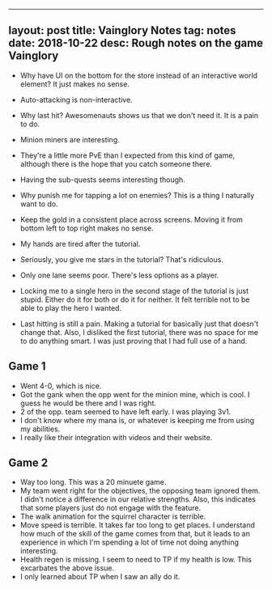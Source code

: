 
---
layout: post
title: Vainglory Notes
tag: notes
date: 2018-10-22
desc: Rough notes on the game Vainglory
---

- Why have UI on the bottom for the store instead of an interactive world element? It just makes no sense.
- Auto-attacking is non-interactive.
- Why last hit? Awesomenauts shows us that we don't need it. It is a pain to do.
    <li>Minion miners are interesting.
- They're a little more PvE than I expected from this kind of game, although there is the hope that you catch someone there.
- Having the sub-quests seems interesting though.
      
    </li>
- Why punish me for tapping a lot on enemies? This is a thing I naturally want to do.
- Keep the gold in a consistent place across screens. Moving it from bottom left to top right makes no sense.
- My hands are tired after the tutorial.
- Seriously, you give me stars in the tutorial? That's ridiculous.
- Only one lane seems poor. There's less options as a player.
- Locking me to a single hero in the second stage of the tutorial is just stupid. Either do it for both or do it for neither. It felt terrible not to be able to play the hero I wanted.
- Last hitting is still a pain. Making a tutorial for basically just that doesn't change that. Also, I disliked the first tutorial, there was no space for me to do anything smart. I was just proving that I had full use of a hand.
  


## Game 1
- Went 4-0, which is nice.
- Got the gank when the opp went for the minion mine, which is cool. I guess he would be there and I was right.
- 2 of the opp. team seemed to have left early. I was playing 3v1.
- I don't know where my mana is, or whatever is keeping me from using my abilities.
- I really like their integration with videos and their website.
  


## Game 2
- Way too long. This was a 20 minuete game.
- My team went right for the objectives, the opposing team ignored them. I didn't notice a difference in our relative strengths. Also, this indicates that some players just do not engage with the feature.
- The walk animation for the squirrel character is terrible.
- Move speed is terrible. It takes far too long to get places. I understand how much of the skill of the game comes from that, but it leads to an experience in which I'm spending a lot of time not doing anything interesting.
- Health regen is missing. I seem to need to TP if my health is low. This excarbates the above issue.
- I only learned about TP when I saw an ally do it.
  


